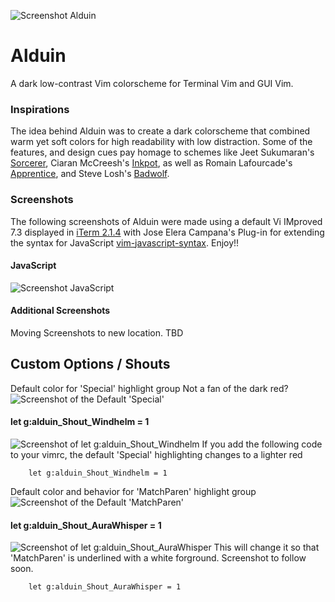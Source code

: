 ![Screenshot Alduin](https://cloud.githubusercontent.com/assets/11221489/12768994/d08b5f52-c9c8-11e5-81ec-aa05577e41a6.jpg)

# Alduin #

A dark low-contrast Vim colorscheme for Terminal Vim and GUI Vim. 

### Inspirations ###

The idea behind Alduin was to create a dark colorscheme that combined warm yet soft colors for high readability with low distraction. Some of the features, and design cues pay homage to schemes like Jeet Sukumaran's [Sorcerer](http://jeetworks.org/sorcerer/), Ciaran McCreesh's [Inkpot](https://github.com/ciaranm/inkpot), as well as Romain Lafourcade's [Apprentice](https://github.com/romainl/Apprentice), and Steve Losh's [Badwolf](https://github.com/sjl/badwolf).

### Screenshots ###

The following screenshots of Alduin were made using a default Vi IMproved 7.3 displayed in [iTerm 2.1.4](https://www.iterm2.com) with Jose Elera Campana's Plug-in for extending the syntax for JavaScript [vim-javascript-syntax](https://github.com/jelera/vim-javascript-syntax). Enjoy!!


#### JavaScript ####
![Screenshot JavaScript](https://cloud.githubusercontent.com/assets/11221489/12769039/235f443c-c9c9-11e5-9fae-e6350e450bb9.png)

#### Additional Screenshots ####
Moving Screenshots to new location. TBD

## Custom Options / Shouts ##

Default color for 'Special' highlight group
Not a fan of the dark red? 
![Screenshot of the Default 'Special'](https://cloud.githubusercontent.com/assets/11221489/12860314/9da27798-cc10-11e5-94ca-fac73f3e0910.png)

#### let g:alduin_Shout_Windhelm = 1 ####
![Screenshot of let g:alduin_Shout_Windhelm](https://cloud.githubusercontent.com/assets/11221489/12860321/aafd15e2-cc10-11e5-8b00-30336cd6ec3b.png)
If you add the following code to your vimrc, the default 'Special' highlighting changes to a lighter red

        let g:alduin_Shout_Windhelm = 1

Default color and behavior for 'MatchParen' highlight group
![Screenshot of the Default 'MatchParen'](https://cloud.githubusercontent.com/assets/11221489/12860334/bbdf7d0a-cc10-11e5-9840-b9fef787c284.png)

#### let g:alduin_Shout_AuraWhisper = 1 ####
![Screenshot of let g:alduin_Shout_AuraWhisper](https://cloud.githubusercontent.com/assets/11221489/12860343/c3cf7844-cc10-11e5-8395-82bdc93030c9.png)
This will change it so that 'MatchParen' is underlined with a white forground. Screenshot to follow soon.

        let g:alduin_Shout_AuraWhisper = 1

